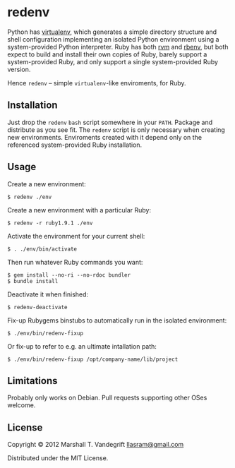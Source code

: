 # redenv

Python has [virtualenv](http://www.virtualenv.org/en/latest/index.html), which
generates a simple directory structure and shell configuration implementing an
isolated Python environment using a system-provided Python interpreter.  Ruby
has both [rvm](https://rvm.io/) and
[rbenv](https://github.com/sstephenson/rbenv), but both expect to build and
install their own copies of Ruby, barely support a system-provided Ruby, and
only support a single system-provided Ruby version.

Hence `redenv` – simple `virtualenv`-like enviroments, for Ruby.

## Installation

Just drop the `redenv` `bash` script somewhere in your `PATH`.  Package and
distribute as you see fit.  The `redenv` script is only necessary when creating
new environments.  Enviroments created with it depend only on the referenced
system-provided Ruby installation.

## Usage

Create a new environment:

    $ redenv ./env
    
Create a new environment with a particular Ruby:

    $ redenv -r ruby1.9.1 ./env
    
Activate the environment for your current shell:

    $ . ./env/bin/activate
    
Then run whatever Ruby commands you want:

    $ gem install --no-ri --no-rdoc bundler
    $ bundle install
    
Deactivate it when finished:

    $ redenv-deactivate
    
Fix-up Rubygems binstubs to automatically run in the isolated environment:

    $ ./env/bin/redenv-fixup
    
Or fix-up to refer to e.g. an ultimate intallation path:

    $ ./env/bin/redenv-fixup /opt/company-name/lib/project

## Limitations

Probably only works on Debian.  Pull requests supporting other OSes welcome.

## License

Copyright © 2012 Marshall T. Vandegrift <llasram@gmail.com>

Distributed under the MIT License.
